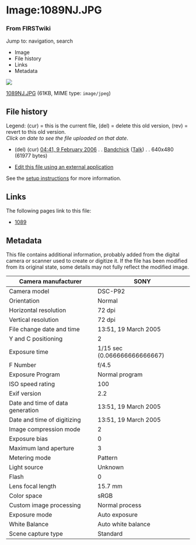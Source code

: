 

# Image:1089NJ.JPG

### From FIRSTwiki

Jump to: navigation, search

  * Image
  * File history
  * Links
  * Metadata

![](/media/1/1f/1089NJ.JPG)

[1089NJ.JPG](/media/1/1f/1089NJ.JPG "1089NJ.JPG" ) (61KB, MIME type:
`image/jpeg`)

## File history

Legend: (cur) = this is the current file, (del) = delete this old version,
(rev) = revert to this old version.  
_Click on date to see the file uploaded on that date_.

  * (del) (cur) [04:41, 9 February 2006](/media/1/1f/1089NJ.JPG "/media/1/1f/1089NJ.JPG" ) . . [Bandchick](/index.php?title=User:Bandchick&action=edit "User:Bandchick" ) ([Talk](/index.php?title=User_talk:Bandchick&action=edit "User talk:Bandchick" )) . . 640x480 (61977 bytes)
  

  * [Edit this file using an external application](/index.php?title=Image:1089NJ.JPG&action=edit&externaledit=true&mode=file "Image:1089NJ.JPG" )

See the [setup
instructions](http://meta.wikimedia.org/wiki/Help:External_editors
"http://meta.wikimedia.org/wiki/Help:External_editors" ) for more information.

## Links

The following pages link to this file:

  * [1089](1089 "1089" )

## Metadata

This file contains additional information, probably added from the digital
camera or scanner used to create or digitize it. If the file has been modified
from its original state, some details may not fully reflect the modified
image.

Camera manufacturer |  SONY  
---|---  
Camera model |  DSC-P92  
Orientation |  Normal  
Horizontal resolution |  72 dpi  
Vertical resolution |  72 dpi  
File change date and time |  13:51, 19 March 2005  
Y and C positioning |  2  
Exposure time |  1/15 sec (0.066666666666667)  
F Number |  f/4.5  
Exposure Program |  Normal program  
ISO speed rating |  100  
Exif version |  2.2  
Date and time of data generation |  13:51, 19 March 2005  
Date and time of digitizing |  13:51, 19 March 2005  
Image compression mode |  2  
Exposure bias |  0  
Maximum land aperture |  3  
Metering mode |  Pattern  
Light source |  Unknown  
Flash |  0  
Lens focal length |  15.7 mm  
Color space |  sRGB  
Custom image processing |  Normal process  
Exposure mode |  Auto exposure  
White Balance |  Auto white balance  
Scene capture type |  Standard  
  
